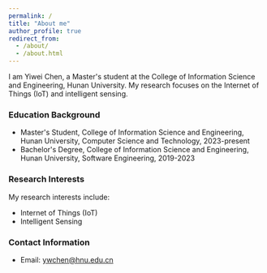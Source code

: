 ```yaml
---
permalink: /
title: "About me"
author_profile: true
redirect_from: 
  - /about/
  - /about.html
---
```

I am Yiwei Chen, a Master's student at the College of Information Science and Engineering, Hunan University. My research focuses on the Internet of Things (IoT) and intelligent sensing.

### Education Background
- Master's Student, College of Information Science and Engineering, Hunan University, Computer Science and Technology, 2023-present
- Bachelor's Degree, College of Information Science and Engineering, Hunan University, Software Engineering, 2019-2023

### Research Interests
My research interests include:
- Internet of Things (IoT)
- Intelligent Sensing

### Contact Information
- Email: ywchen@hnu.edu.cn
